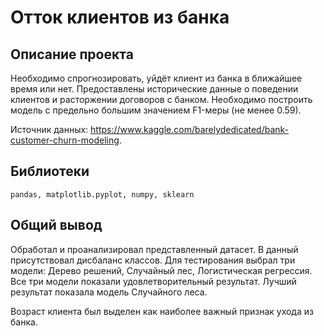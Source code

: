 # Отток клиентов из банка

## Описание проекта
Необходимо спрогнозировать, уйдёт клиент из банка в ближайшее время или нет. Предоставлены исторические данные о поведении клиентов и расторжении договоров с банком. 
Необходимо построить модель с предельно большим значением F1-меры (не менее 0.59). 

Источник данных: https://www.kaggle.com/barelydedicated/bank-customer-churn-modeling.
## Библиотеки
`pandas, matplotlib.pyplot, numpy, sklearn`

## Общий вывод
Обработал и проанализировал представленный датасет. В данный присутствовал дисбаланс классов. Для тестирования выбрал три модели: Дерево решений, Случайный лес, Логистическая регрессия. Все три модели показали удовлетворительный результат. Лучший результат показала модель Случайного леса.

Возраст клиента был выделен как наиболее важный признак ухода из банка.
